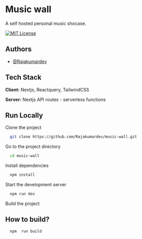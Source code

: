 
# Music wall

A self hosted personal music shocase.  


[![MIT License](https://img.shields.io/badge/License-MIT-green.svg)](https://choosealicense.com/licenses/mit/)


## Authors

- [@Rajakumardev](https://www.github.com/rajakumardev)


## Tech Stack

**Client:** Nextjs, Reactquery, TailwindCSS

**Server:** Nextjs API routes - serverless functions


## Run Locally

Clone the project

```bash
  git clone https://github.com/Rajakumardev/music-wall.git
```

Go to the project directory

```bash
  cd music-wall
```

Install dependencies

```bash
  npm install
```

Start the development server

```bash
  npm run dev
```
Build the project
## How to build?
```bash
  npm  run build
```
